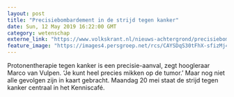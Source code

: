 ```yaml
---
layout: post
title: "Precisiebombardement in de strijd tegen kanker"
date: Sun, 12 May 2019 16:22:00 GMT
category: wetenschap
externe_link: "https://www.volkskrant.nl/nieuws-achtergrond/precisiebombardement-in-de-strijd-tegen-kanker~bc49ef70/"
feature_image: "https://images4.persgroep.net/rcs/CAYSDqS30tFhX-sfizMj4U80S8o/diocontent/148120512/_crop/1333/0/3384/3388/_fill/320/320?appId=93a17a8fd81db0de025c8abd1cca1279&quality=0.85"
---
```


Protonentherapie tegen kanker is een precisie-aanval, zegt hoogleraar Marco van Vulpen. ‘Je kunt heel precies mikken op de tumor.’ Maar nog niet alle gevolgen zijn in kaart gebracht. Maandag 20 mei staat de strijd tegen kanker centraal in het Kenniscafé.
